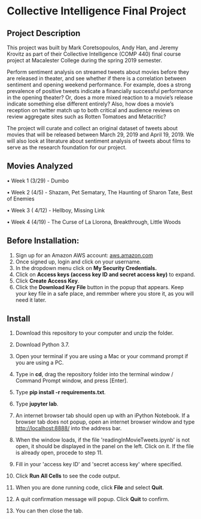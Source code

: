 # Collective Intelligence Final Project

## Project Description

This project was built by Mark Coretsopoulos, Andy Han, and Jeremy Krovitz as part of their Collective Intelligence (COMP 440) final course project at Macalester College during the spring 2019 semester.

Perform sentiment analysis on streamed tweets about movies before they are released in theater, and see whether if there is a correlation between sentiment and opening weekend performance. For example, does a strong prevalence of positive tweets indicate a financially successful performance in the opening theater? Or, does a more mixed reaction to a movie’s release indicate something else different entirely? Also, how does a movie’s reception on twitter match up to both critical and audience reviews on review aggregate sites such as Rotten Tomatoes and Metacritic?

The project will curate and collect an original dataset of tweets about movies that will be released between March 29, 2019 and April 19, 2019. We will also look at literature about sentiment analysis of tweets about films to serve as the research foundation for our project.

## Movies Analyzed
• Week 1 (3/29) - Dumbo

• Week 2 (4/5) - Shazam, Pet Sematary, The Haunting of Sharon Tate, Best of Enemies

• Week 3 ( 4/12) - Hellboy, Missing Link

• Week 4 (4/19) - The Curse of La Llorona, Breakthrough, Little Woods

## Before Installation:

1. Sign up for an Amazon AWS account: [aws.amazon.com](aws.amazon.com)
2. Once signed up, login and click on your username.
3. In the dropdown menu click on **My Security Credentials.**
4. Click on **Access keys (access key ID and secret access key)** to expand.
5. Click **Create Access Key**.
6. Click the **Download Key File** button in the popup that appears. Keep your key file in a safe place, and remmber where you store it, as you will need it later.

## Install
1. Download this repository to your computer and unzip the folder.

2. Download Python 3.7. 

3. Open your terminal if you are using a Mac or your command prompt if you are using a PC.

4. Type in **cd**, drag the repository folder into the terminal window / Command Prompt window, and press [Enter].

5. Type **pip install -r requirements.txt**.

6. Type **jupyter lab**.

7. An internet browser tab should open up with an iPython Notebook. If a browser tab does not popup, open an internet browser window and type [http://localhost:8888/](http://localhost:8888) into the address bar.

8. When the window loads, if the file 'readingInMovieTweets.ipynb' is not open, it should be displayed in the panel on the left. Click on it. If the file is already open, procede to step 11.

9. Fill in your 'access key ID' and 'secret access key' where specified.

10. Click **Run All Cells** to see the code output.

11. When you are done running code, click **File** and select **Quit**.

12. A quit confirmation message will popup. Click **Quit** to confirm.

13. You can then close the tab.
